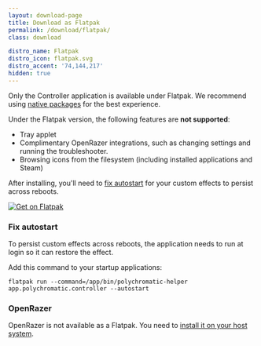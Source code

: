 ```yaml
---
layout: download-page
title: Download as Flatpak
permalink: /download/flatpak/
class: download

distro_name: Flatpak
distro_icon: flatpak.svg
distro_accent: '74,144,217'
hidden: true
---
```


Only the Controller application is available under Flatpak. We recommend using
[native packages](/download/) for the best experience.

Under the Flatpak version, the following features are **not supported**:

* Tray applet
* Complimentary OpenRazer integrations, such as changing settings and running the troubleshooter.
* Browsing icons from the filesystem (including installed applications and Steam)

After installing, you'll need to [fix autostart](#fix-autostart) for your custom effects to persist across reboots.

[![Get on Flatpak](https://flathub.org/api/badge?svg&locale=en)](https://flathub.org/apps/app.polychromatic.controller)


### Fix autostart

To persist custom effects across reboots, the application needs to run at login so it can
restore the effect.

Add this command to your startup applications:

    flatpak run --command=/app/bin/polychromatic-helper app.polychromatic.controller --autostart


### OpenRazer

OpenRazer is not available as a Flatpak. You need to [install it on your host system](https://openrazer.github.io/#download).
